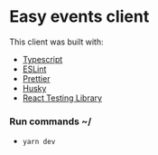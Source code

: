 # Easy events client 

This client was built with:

- [Typescript](https://www.typescriptlang.org/)
- [ESLint](https://eslint.org/docs/user-guide/getting-started)
- [Prettier](https://prettier.io/)
- [Husky](https://github.com/typicode/husky)
- [React Testing Library](https://testing-library.com/docs/react-testing-library/intro/)

### Run commands ~/

- `yarn dev`
